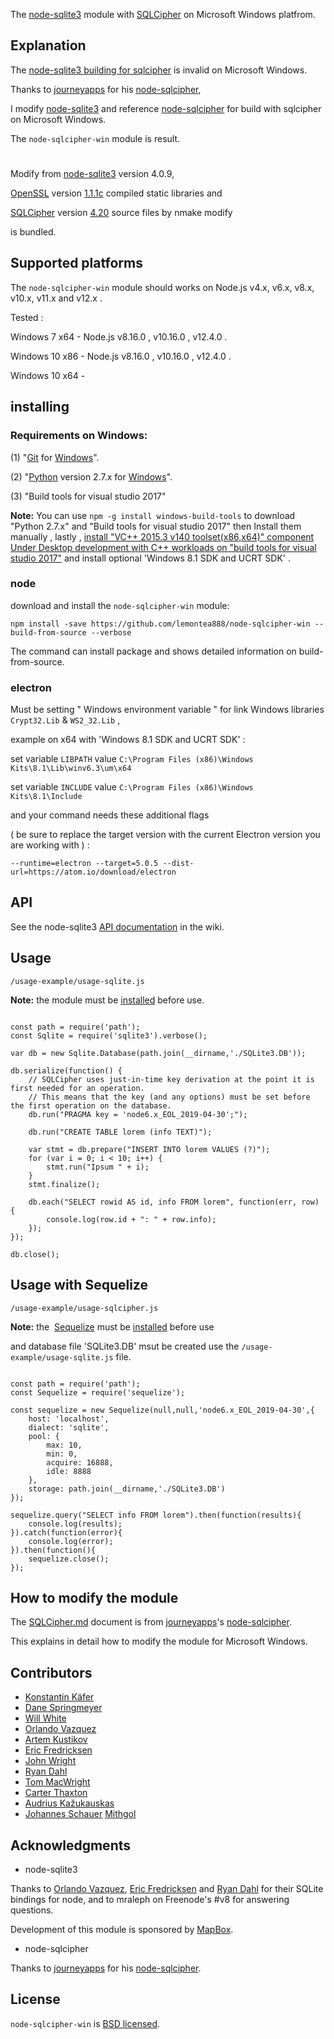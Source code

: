 
The [node-sqlite3](https://github.com/mapbox/node-sqlite3) module with [SQLCipher](https://www.zetetic.net/sqlcipher/) on Microsoft Windows platfrom.



## Explanation

The [node-sqlite3 building for sqlcipher](https://github.com/mapbox/node-sqlite3#building-for-sqlcipher) is invalid on Microsoft Windows.

Thanks to [journeyapps](https://github.com/journeyapps) for his [node-sqlcipher](https://github.com/journeyapps/node-sqlcipher),

I modify [node-sqlite3](https://github.com/mapbox/node-sqlite3) and reference [node-sqlcipher](https://github.com/journeyapps/node-sqlcipher) for build with sqlcipher on Microsoft Windows.

The ``` node-sqlcipher-win ``` module is result.

#

Modify from [node-sqlite3](https://github.com/mapbox/node-sqlite3) version 4.0.9,

[OpenSSL](https://www.openssl.org/) version [1.1.1c](https://www.openssl.org/source/openssl-1.1.1c.tar.gz) compiled static libraries and

[SQLCipher](https://www.zetetic.net/sqlcipher/) version [4.20](https://github.com/sqlcipher/sqlcipher) source files by nmake modify

is bundled.



## Supported platforms

The ``` node-sqlcipher-win ``` module should works on Node.js v4.x, v6.x, v8.x, v10.x, v11.x and v12.x .

Tested : 

Windows 7 x64 - Node.js  v8.16.0 , v10.16.0 , v12.4.0 .

Windows 10 x86 - Node.js  v8.16.0 , v10.16.0 , v12.4.0 .

Windows 10 x64 -



## installing

### Requirements on Windows:

(1) "[Git](https://git-scm.com/) for [Windows](https://git-scm.com/download/win)".

(2) "[Python](https://www.python.org/) version 2.7.x for [Windows](https://www.python.org/downloads/windows)".

(3) "Build tools for visual studio 2017"

 **Note:**  You can use ` npm -g install windows-build-tools ` to download "Python 2.7.x" and "Build tools for visual studio 2017" then Install them manually , lastly , [install "VC++ 2015.3 v140 toolset(x86,x64)" component Under Desktop development with C++ workloads on "build tools for visual studio 2017"](https://devblogs.microsoft.com/cppblog/visual-studio-build-tools-now-include-the-vs2017-and-vs2015-msvc-toolsets) and install optional 'Windows 8.1 SDK and UCRT SDK' .

### node

download and install the `node-sqlcipher-win` module:

``` npm install -save https://github.com/lemontea888/node-sqlcipher-win --build-from-source --verbose ```

The command can install package and shows detailed information on build-from-source.

### electron

Must be setting " Windows environment variable " for link Windows libraries ``` Crypt32.Lib ``` & ``` WS2_32.Lib ``` ,

example on x64 with 'Windows 8.1 SDK and UCRT SDK' : 

set variable ` LIBPATH ` value ` C:\Program Files (x86)\Windows Kits\8.1\Lib\winv6.3\um\x64 `

set variable ` INCLUDE ` value ` C:\Program Files (x86)\Windows Kits\8.1\Include `

and your command needs these additional flags

( be sure to replace the target version with the current Electron version you are working with ) : 

``` --runtime=electron --target=5.0.5 --dist-url=https://atom.io/download/electron ```

## API

See the node-sqlite3 [API documentation](https://github.com/mapbox/node-sqlite3/wiki) in the wiki.



## Usage

``` /usage-example/usage-sqlite.js ```

**Note:** the module must be [installed](#installing) before use.

```

const path = require('path');
const Sqlite = require('sqlite3').verbose();

var db = new Sqlite.Database(path.join(__dirname,'./SQLite3.DB'));

db.serialize(function() {
    // SQLCipher uses just-in-time key derivation at the point it is first needed for an operation. 
    // This means that the key (and any options) must be set before the first operation on the database.
    db.run("PRAGMA key = 'node6.x_EOL_2019-04-30';");
   
    db.run("CREATE TABLE lorem (info TEXT)");
 
    var stmt = db.prepare("INSERT INTO lorem VALUES (?)");
    for (var i = 0; i < 10; i++) {
        stmt.run("Ipsum " + i);
    }
    stmt.finalize();
   
    db.each("SELECT rowid AS id, info FROM lorem", function(err, row) {
        console.log(row.id + ": " + row.info);
    });
});
   
db.close();

```



## Usage with Sequelize

``` /usage-example/usage-sqlcipher.js ```

**Note:** the  [Sequelize](http://docs.sequelizejs.com) must be [installed](https://github.com/sequelize/sequelize#installation) before use 

and database file 'SQLite3.DB' msut be created use the ` /usage-example/usage-sqlite.js ` file.

```

const path = require('path');
const Sequelize = require('sequelize');

const sequelize = new Sequelize(null,null,'node6.x_EOL_2019-04-30',{
    host: 'localhost',
    dialect: 'sqlite',
    pool: {
        max: 10,
        min: 0,
        acquire: 16888,
        idle: 8888
    },
    storage: path.join(__dirname,'./SQLite3.DB')
});

sequelize.query("SELECT info FROM lorem").then(function(results){
    console.log(results);
}).catch(function(error){
    console.log(error);
}).then(function(){
    sequelize.close();
});

```



## How to modify the module

The [SQLCipher.md](https://github.com/lemontea888/node-sqlite3-sqlcipher/blob/master/SQLCipher.md) document is from [journeyapps](https://github.com/journeyapps)'s [node-sqlcipher](https://github.com/journeyapps/node-sqlcipher).

This explains in detail how to modify the module for Microsoft Windows.




## Contributors

* [Konstantin Käfer](https://github.com/kkaefer)
* [Dane Springmeyer](https://github.com/springmeyer)
* [Will White](https://github.com/willwhite)
* [Orlando Vazquez](https://github.com/orlandov)
* [Artem Kustikov](https://github.com/artiz)
* [Eric Fredricksen](https://github.com/grumdrig)
* [John Wright](https://github.com/mrjjwright)
* [Ryan Dahl](https://github.com/ry)
* [Tom MacWright](https://github.com/tmcw)
* [Carter Thaxton](https://github.com/carter-thaxton)
* [Audrius Kažukauskas](https://github.com/audriusk)
* [Johannes Schauer](https://github.com/pyneo)
 [Mithgol](https://github.com/Mithgol)



## Acknowledgments

* node-sqlite3

Thanks to [Orlando Vazquez](https://github.com/orlandov),
[Eric Fredricksen](https://github.com/grumdrig) and 
[Ryan Dahl](https://github.com/ry) for their SQLite bindings for node, and to mraleph on Freenode's #v8 for answering questions.

Development of this module is sponsored by [MapBox](http://mapbox.org/).

* node-sqlcipher

Thanks to [journeyapps](https://github.com/journeyapps) for his [node-sqlcipher](https://github.com/journeyapps/node-sqlcipher).



## License

``` node-sqlcipher-win ``` is [BSD licensed](https://github.com/lemontea888/node-sqlite3-sqlcipher/raw/master/LICENSE).


